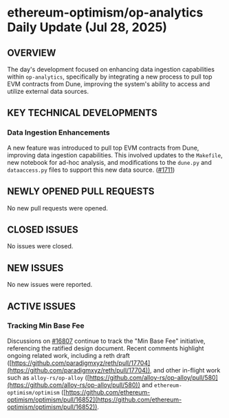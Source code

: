# ethereum-optimism/op-analytics Daily Update (Jul 28, 2025)
## OVERVIEW 
The day's development focused on enhancing data ingestion capabilities within `op-analytics`, specifically by integrating a new process to pull top EVM contracts from Dune, improving the system's ability to access and utilize external data sources.

## KEY TECHNICAL DEVELOPMENTS

### Data Ingestion Enhancements
A new feature was introduced to pull top EVM contracts from Dune, improving data ingestion capabilities. This involved updates to the `Makefile`, new notebook for ad-hoc analysis, and modifications to the `dune.py` and `dataaccess.py` files to support this new data source. ([#1711](https://github.com/ethereum-optimism/op-analytics/pull/1711))

## NEWLY OPENED PULL REQUESTS
No new pull requests were opened.

## CLOSED ISSUES
No issues were closed.

## NEW ISSUES
No new issues were reported.

## ACTIVE ISSUES

### Tracking Min Base Fee
Discussions on [#16807](https://github.com/ethereum-optimism/op-analytics/issues/16807) continue to track the "Min Base Fee" initiative, referencing the ratified design document. Recent comments highlight ongoing related work, including a reth draft ([https://github.com/paradigmxyz/reth/pull/17704](https://github.com/paradigmxyz/reth/pull/17704)), and other in-flight work such as `alloy-rs/op-alloy` ([https://github.com/alloy-rs/op-alloy/pull/580](https://github.com/alloy-rs/op-alloy/pull/580)) and `ethereum-optimism/optimism` ([https://github.com/ethereum-optimism/optimism/pull/16852](https://github.com/ethereum-optimism/optimism/pull/16852)).
